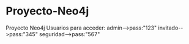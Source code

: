 # Proyecto-Neo4j
Proyecto Neo4j
Usuarios para acceder:
admin-->pass:"123"
invitado-->pass:"345"
seguridad-->pass:"567"
